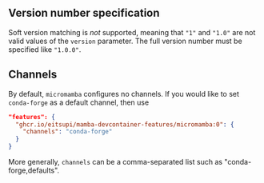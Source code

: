 ## Version number specification

Soft version matching is *not* supported, meaning that `"1"` and `"1.0"` are not
valid values of the `version` parameter. The full version number must be specified
like `"1.0.0"`.

## Channels

By default, `micromamba` configures no channels. If you would like to set `conda-forge`
as a default channel, then use

```json
"features": {
  "ghcr.io/eitsupi/mamba-devcontainer-features/micromamba:0": {
    "channels": "conda-forge"
  }
}
```

More generally, `channels` can be a comma-separated list such as "conda-forge,defaults".
